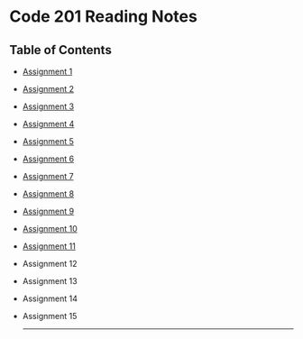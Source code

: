 # Code 201 Reading Notes
## Table of Contents
- [Assignment 1](class-01.md)
- [Assignment 2](class-02.md)
- [Assignment 3](class-03.md)
- [Assignment 4](class-04.md)
- [Assignment 5](class-05.md)
- [Assignment 6](class-06.md)
- [Assignment 7](class-07.md)
- [Assignment 8](class-08.md)
- [Assignment 9](class-09.md)
- [Assignment 10](class-10.md)
- [Assignment 11](class-11.md)
- Assignment 12
- Assignment 13
- Assignment 14
- Assignment 15
  
  ---
